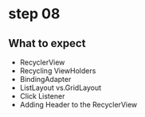 # step 08 
## What to expect
- RecyclerView 
- Recycling ViewHolders
- BindingAdapter
- ListLayout vs.GridLayout
- Click Listener
- Adding Header to the RecyclerView
